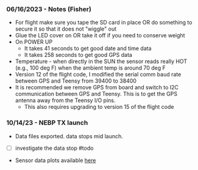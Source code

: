 ### 06/16/2023 - Notes (Fisher)

-  For flight make sure you tape the SD card in place OR do something to secure it so that it does not "wiggle" out
- Glue the LED cover on OR take it off if you need to conserve weight
- On POWER UP
	- It takes 41 seconds to get good date and time data
	- It takes 258 seconds to get good GPS data
-  Temperature - when directly in the SUN the sensor reads really HOT (e.g., 100 deg F) when the ambient temp is around 70 deg F
- Version 12 of the flight code, I modified the serial comm baud rate between GPS and Teensy from 39400 to 38400
- It is recommended we remove GPS from board and switch to I2C communication between GPS and Teensy. This is to get the GPS antenna away from the Teensy I/O pins. 
	- This also requires upgrading to version 15 of the flight code

### 10/14/23 - NEBP TX launch

- Data files exported. data stops mid launch.
- [ ] investigate the data stop #todo 
- Sensor data plots available [here](https://docs.google.com/presentation/d/1fL3OsHpcmTIaDc9tEFIUz38oztJMXeCRJYTw4ZYHEwU/edit#slide=id.p)